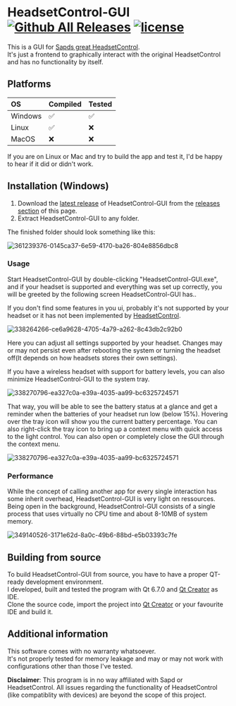 # HeadsetControl-GUI [![Github All Releases](https://img.shields.io/github/downloads/LeoKlaus/headsetcontrol-gui/total.svg)]() [![license](https://img.shields.io/github/license/LeoKlaus/HeadsetControl-GUI)]()
This is a GUI for [Sapds great HeadsetControl](https://github.com/Sapd/HeadsetControl/).</br>
It's just a frontend to graphically interact with the original HeadsetControl and has no functionality by itself.</br>

## Platforms

OS | Compiled | Tested 
:------------ | :-------------| :-------------
Windows | ✅ |  ✅
Linux | ✅ | ❌
MacOS | ❌ | ❌

If you are on Linux or Mac and try to build the app and test it, I'd be happy to hear if it did or didn't work.

## Installation (Windows)
1. Download the [latest release](https://github.com/LeoKlaus/HeadsetControl-GUI/releases/latest/) of HeadsetControl-GUI from the [releases section](https://github.com/nicola02nb/HeadsetControl-GUI/releases) of this page.
2. Extract HeadsetControl-GUI to any folder.

The finished folder should look something like this:

![361239376-0145ca37-6e59-4170-ba26-804e8856dbc8](https://github.com/user-attachments/assets/36233a85-1500-4789-9368-1573ff8f4fed)

### Usage
Start HeadsetControl-GUI by double-clicking "HeadsetControl-GUI.exe", and if your headset is supported and everything was set up correctly, you will be greeted by the following screen HeadsetControl-GUI has..

If you don't find some features in you ui, probably it's not supported by your headset or it has not been implemented by [HeadsetControl](https://github.com/Sapd/HeadsetControl/).

![338264266-ce6a9628-4705-4a79-a262-8c43db2c92b0](https://github.com/user-attachments/assets/622624c1-664c-4504-9245-775f5ac9fbb6)

Here you can adjust all settings supported by your headset.
Changes may or may not persist even after rebooting the system or turning the headset off(It depends on how headsets stores their own settings).

If you have a wireless headset with support for battery levels, you can also minimize HeadsetControl-GUI to the system tray.

![338270796-ea327c0a-e39a-4035-aa99-bc6325724571](https://github.com/user-attachments/assets/b71d5cb6-c3f6-4ffb-b276-b4e8934ace2c)

That way, you will be able to see the battery status at a glance and get a reminder when the batteries of your headset run low (below 15%).
Hovering over the tray icon will show you the current battery percentage. You can also right-click the tray icon to bring up a context menu with quick access to the light control. You can also open or completely close the GUI through the context menu.

![338270796-ea327c0a-e39a-4035-aa99-bc6325724571](https://github.com/user-attachments/assets/319c5060-5f58-4d1f-81b4-d94d7859104b)

### Performance
While the concept of calling another app for every single interaction has some inherit overhead, HeadsetControl-GUI is very light on ressources.
Being open in the background, HeadsetControl-GUI consists of a single process that uses virtually no CPU time and about 8-10MB of system memory.

![349140526-3171e62d-8a0c-49b6-88bd-e5b03393c7fe](https://github.com/user-attachments/assets/a3b2af01-165e-46c1-90ec-75b579f95e33)

## Building from source
To build HeadsetControl-GUI from source, you have to have a proper QT-ready development environment.</br>
I developed, built and tested the program with Qt 6.7.0 and [Qt Creator](https://www.qt.io/product/development-tools) as IDE.</br>
Clone the source code, import the project into [Qt Creator](https://www.qt.io/product/development-tools) or your favourite IDE and build it.

## Additional information
This software comes with no warranty whatsoever.</br>
It's not properly tested for memory leakage and may or may not work with configurations other than those I've tested.

**Disclaimer**:
This program is in no way affiliated with Sapd or HeadsetControl.
All issues regarding the functionality of HeadsetControl (like compatiblity with devices) are beyond the scope of this project.
